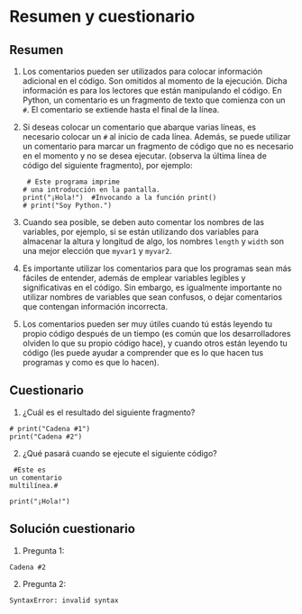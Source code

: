 # Resumen y cuestionario

## Resumen

1. Los comentarios pueden ser utilizados para colocar información adicional en el código. Son omitidos al momento de la ejecución. Dicha información es para los lectores que están manipulando el código. En Python, un comentario es un fragmento de texto que comienza con un `#`. El comentario se extiende hasta el final de la línea.
2. Si deseas colocar un comentario que abarque varias líneas, es necesario colocar un `#` al inicio de cada línea. Además, se puede utilizar un comentario para marcar un fragmento de código que no es necesario en el momento y no se desea ejecutar. (observa la última línea de código del siguiente fragmento), por ejemplo:

    ```
     # Este programa imprime
    # una introducción en la pantalla.
    print("¡Hola!")  #Invocando a la función print()
    # print("Soy Python.") 
    ```
3. Cuando sea posible, se deben auto comentar los nombres de las variables, por ejemplo, si se están utilizando dos variables para almacenar la altura y longitud de algo, los nombres `length` y `width` son una mejor elección que `myvar1` y `myvar2`.
4. Es importante utilizar los comentarios para que los programas sean más fáciles de entender, además de emplear variables legibles y significativas en el código. Sin embargo, es igualmente importante no utilizar nombres de variables que sean confusos, o dejar comentarios que contengan información incorrecta.
5. Los comentarios pueden ser muy útiles cuando tú estás leyendo tu propio código después de un tiempo (es común que los desarrolladores olviden lo que su propio código hace), y cuando otros están leyendo tu código (les puede ayudar a comprender que es lo que hacen tus programas y como es que lo hacen).

## Cuestionario

1. ¿Cuál es el resultado del siguiente fragmento?

```
# print("Cadena #1")
print("Cadena #2") 
```

2. ¿Qué pasará cuando se ejecute el siguiente código?

```
 #Este es
un comentario
multilínea.#
 
print("¡Hola!") 
```

## Solución cuestionario

1. Pregunta 1:

`Cadena #2`

2. Pregunta 2:

`SyntaxError: invalid syntax`